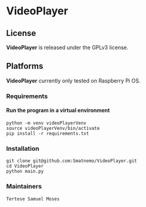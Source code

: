 # VideoPlayer

## License
**VideoPlayer** is released under the GPLv3 license.

## Platforms
**VideoPlayer** currently only tested on Raspberry Pi OS.

### Requirements		
#### Run the program in a virtual environment 
	python -m venv videoPlayerVenv
	source videoPlayerVenv/bin/activate
	pip install -r requirements.txt

### Installation
	git clone git@github.com:Smatnemo/VideoPlayer.git
	cd VideoPlayer
	python main.py 
		
### Maintainers
	Tertese Samuel Moses
